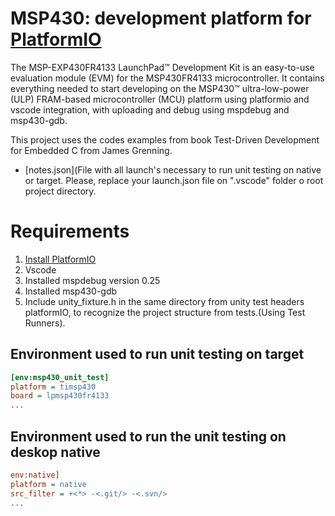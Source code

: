# MSP430: development platform for [PlatformIO](http://platformio.org)

The MSP-EXP430FR4133 LaunchPad™ Development Kit is an easy-to-use evaluation module (EVM) for
the MSP430FR4133 microcontroller. It contains everything needed to start developing on
the MSP430™ ultra-low-power (ULP) FRAM-based microcontroller (MCU) platform using platformio and vscode integration, with uploading and debug using mspdebug and msp430-gdb.

This project uses the codes examples from book 
Test-Driven Development for Embedded C from James Grenning.

* [notes.json](File with all launch's necessary to run unit testing on native or target. Please, replace your launch.json file on ".vscode" folder o root project directory.

# Requirements

1. [Install PlatformIO](http://platformio.org)
2. Vscode
3. Installed mspdebug version 0.25
4. Installed msp430-gdb
5. Include unity_fixture.h in the same directory from unity test headers platformIO, to recognize the project structure from tests.(Using Test Runners).

## Environment used to run unit testing on target

```ini
[env:msp430_unit_test]
platform = timsp430
board = lpmsp430fr4133
...
```

## Environment used to run the unit testing on deskop native

```ini
env:native]
platform = native
src_filter = +<*> -<.git/> -<.svn/>
...
```
